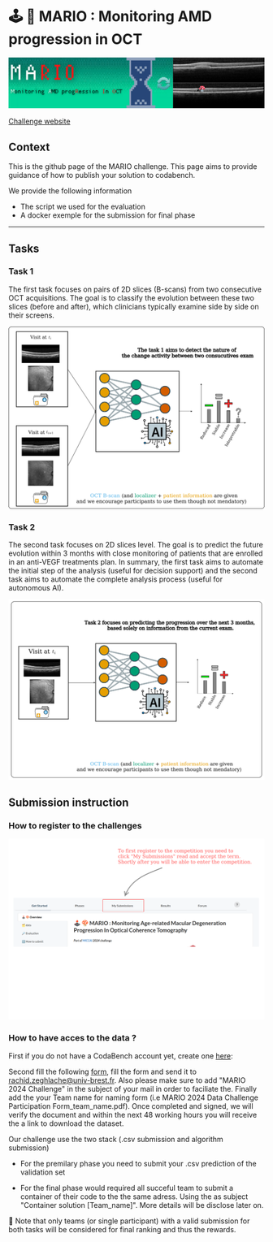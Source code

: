 # 🕹️ 🍄 MARIO : Monitoring AMD progression in OCT

![](https://github.com/YouvenZ/MARIO-Challenge-MICCAI-2024/blob/main/images/mario_banner_.png)


[Challenge website](https://youvenz.github.io/MARIO_challenge.github.io/)

## Context

This is the github page of the MARIO challenge. This page aims to provide guidance of how to publish your solution to codabench.

We provide the following information

- The script we used for the evaluation
- A docker exemple for the submission for final phase 

---


## Tasks

### Task 1 

The first task focuses on pairs of 2D slices (B-scans) from two consecutive OCT acquisitions. The goal is to classify the evolution between these two slices (before and after), which clinicians typically examine side by side on their screens.

![](https://github.com/YouvenZ/MARIO-Challenge-MICCAI-2024/blob/main/images/mario_task_1_gray_bg.png)

### Task 2

The second task focuses on 2D slices level. The goal is to predict the future evolution within 3 months with close monitoring of patients that are enrolled in an anti-VEGF treatments plan. In summary, the first task aims to automate the initial step of the analysis (useful for decision support) and the second task aims to automate the complete analysis process (useful for autonomous AI).

![](https://github.com/YouvenZ/MARIO-Challenge-MICCAI-2024/blob/main/images/mario_task_2_gray_bg.png)


## Submission instruction

### How to register to the challenges

![](https://github.com/YouvenZ/MARIO-Challenge-MICCAI-2024/blob/main/images/tuto_register.png)

### How to have acces to the data ?

First if you do not have a CodaBench account yet, create one [here](https://www.codabench.org/accounts/signup): 

Second fill the following [form](https://github.com/YouvenZ/MARIO-Challenge-MICCAI-2024/blob/main/MARIO%202024%20Data%20Challenge%20Participation%20Form.pdf), fill the form and send it to rachid.zeghlache@univ-brest.fr. Also please make sure to add "MARIO 2024 Challenge" in the subject of your mail in order to faciliate the. Finally add the your Team name for naming form (i.e  MARIO 2024 Data Challenge Participation Form_team_name.pdf). Once completed and signed, we will verify the document and within the next 48 working hours you will receive the a link to download the dataset. 


Our challenge use the two stack (.csv submission and algorithm submission)                                                     

- For the premilary phase you need to submit your .csv prediction of the validation set

- For the final phase would required all succeful team to submit a container of their code to the the same adress. Using the as subject "Container solution [Team_name]". More details will be disclose later on. 

🎯 Note that only teams (or single participant) with a valid submission for both tasks will be considered for final ranking and thus the rewards.



